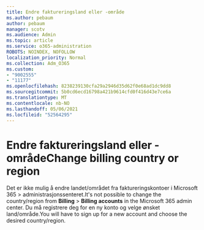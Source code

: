 ```yaml
---
title: Endre faktureringsland eller -område
ms.author: pebaum
author: pebaum
manager: scotv
ms.audience: Admin
ms.topic: article
ms.service: o365-administration
ROBOTS: NOINDEX, NOFOLLOW
localization_priority: Normal
ms.collection: Adm_O365
ms.custom:
- "9002555"
- "11177"
ms.openlocfilehash: 8238239130cfa29a2946d35d62f0e68ad1dc9dd8
ms.sourcegitcommit: 5b0cd6ecd16798a421b9614cfd0f416d43e7ce6a
ms.translationtype: MT
ms.contentlocale: nb-NO
ms.lasthandoff: 05/06/2021
ms.locfileid: "52564295"
---
```

# <a name="change-billing-country-or-region"></a><span data-ttu-id="05a70-102">Endre faktureringsland eller -område</span><span class="sxs-lookup"><span data-stu-id="05a70-102">Change billing country or region</span></span>

<span data-ttu-id="05a70-103">Det er ikke mulig å endre landet/området fra faktureringskontoer i Microsoft 365  >   administrasjonssenteret.</span><span class="sxs-lookup"><span data-stu-id="05a70-103">It's not possible to change the country/region from **Billing** > **Billing accounts** in the Microsoft 365 admin center.</span></span> <span data-ttu-id="05a70-104">Du må registrere deg for en ny konto og velge ønsket land/område.</span><span class="sxs-lookup"><span data-stu-id="05a70-104">You will have to sign up for a new account and choose the desired country/region.</span></span> 
